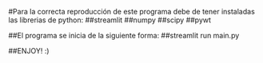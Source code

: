 #Para la correcta reproducción de este programa debe de tener instaladas las librerias de python:
##streamlit
##numpy
##scipy
##pywt

##El programa se inicia de la siguiente forma:
##streamlit run main.py

##ENJOY! :)
